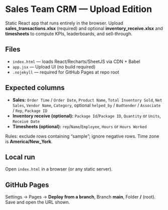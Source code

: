 # Sales Team CRM — Upload Edition

Static React app that runs entirely in the browser. Upload **sales_transactions.xlsx** (required) and optional **inventory_receive.xlsx** and **timesheets** to compute KPIs, leaderboards, and sell-through.

## Files
- `index.html` — loads React/Recharts/SheetJS via CDN + Babel
- `app.jsx` — Upload UI (no build required)
- `.nojekyll` — required for GitHub Pages at repo root

## Expected columns
- **Sales:** `Order Time` / `Order Date`, `Product Name`, `Total Inventory Sold`, `Net Sales`, `Vendor Name`, `Category`, optional `helped_by` / `Budtender` / `Associate` / `Rep`, `Package ID`
- **Inventory receive (optional):** `Package Id`/`Package ID`, `Quantity` or `Units`, `Receive Date`
- **Timesheets (optional):** `rep`/`Name`/`Employee`, `Hours` or `Hours Worked`

Rules: exclude rows containing “sample”; ignore negative rows. Time zone is **America/New_York**.

## Local run
Open `index.html` in a browser (or any static server).

## GitHub Pages
Settings → Pages → **Deploy from a branch**, Branch **main**, Folder **/** (root). Save and open the URL shown.
